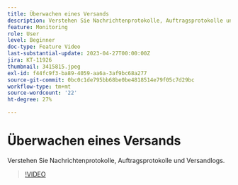 ```yaml
---
title: Überwachen eines Versands
description: Verstehen Sie Nachrichtenprotokolle, Auftragsprotokolle und Versandlogs.
feature: Monitoring
role: User
level: Beginner
doc-type: Feature Video
last-substantial-update: 2023-04-27T00:00:00Z
jira: KT-11926
thumbnail: 3415815.jpeg
exl-id: f44fc9f3-ba89-4059-aa6a-3af9bc68a277
source-git-commit: 0bc0c1de795bb68be0be4818514e79f05c7d29bc
workflow-type: tm+mt
source-wordcount: '22'
ht-degree: 27%

---
```


# Überwachen eines Versands

Verstehen Sie Nachrichtenprotokolle, Auftragsprotokolle und Versandlogs.

>[!VIDEO](https://video.tv.adobe.com/v/3415815/?learn=on)
